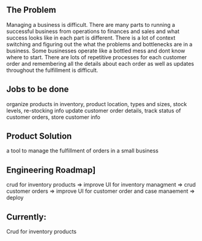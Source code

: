 ## The Problem
Managing a business is difficult. There are many parts to running a successful business from operations to finances and sales and what success looks like in each part is different. There is a lot of context switching and figuring out the what the problems and bottlenecks are in a business. Some businesses operate like a bottled mess and dont know where to start. There are lots of repetitive processes for each customer order and remembering all the details about each order as well as updates throughout the fulfillment is difficult. 

## Jobs to be done
organize products in inventory, product location, types and sizes, stock levels, re-stocking info
update customer order details, track status of customer orders, store customer info

## Product Solution
a tool to manage the fulfillment of orders in a small business

## Engineering Roadmap]
crud for inventory products => improve UI for inventory managment => crud customer orders => improve UI for customer order and case manaement => deploy

## Currently: 
Crud for inventory products